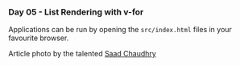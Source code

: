 <h3>Day 05 - List Rendering with v-for</h3>

Applications can be run by opening the `src/index.html` files in your favourite browser.

Article photo by the talented [Saad Chaudhry](https://unsplash.com/photos/bAXqzTJ_OdQ)
